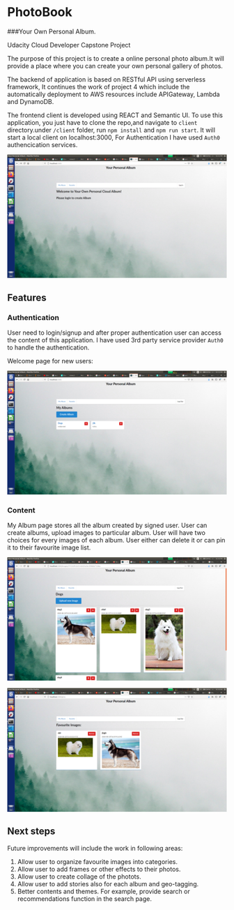# PhotoBook 
###Your Own Personal Album.

Udacity Cloud Developer Capstone Project

The purpose of this project is to create a online personal photo album.It will provide a place where you can create your own personal gallery of photos. 

The backend of application is based on  RESTful API  using serverless framework, It continues the work of project 4 which include the automatically deployment to AWS resources include APIGateway, Lambda and DynamoDB.

The frontend client is developed using REACT and Semantic UI. To use this application, you just have to clone the repo,and navigate to `client` directory.under `/client` folder, run `npm install` and `npm run start`. It will start a local client on localhost:3000,
For Authentication I have used `Auth0` authencication services.

![Login/SignUp Page](screenshoots/login.png?raw=true "Image 5")

## Features

### Authentication

User need to login/signup and after proper authentication user can access the content of this application. I have used 3rd party service provider `Auth0` to handle the authentication.

Welcome page for new users:

![DashBoard](screenshoots/dashboard.png?raw=true "Image 1")

### Content

My Album  page stores all the album created by signed user. User can create albums, upload images to particular album. User will have two choices for every images of each album. User either can delete it or can pin it to their favourite image list.

![MyAlbum](screenshoots/album.png?raw=true "Image 2")

![Favourite](screenshoots/favourite.png?raw=true "Image 3")


## Next steps

Future improvements will include the work in following areas: 

1. Allow user to organize favourite images into categories.
2. Allow user to add frames or other effects to their photos.
3. Allow user to create collage of the photots.
4. Allow user to add stories also for each album and geo-tagging.
5. Better contents and themes. For example, provide search or recommendations function in the search page.
